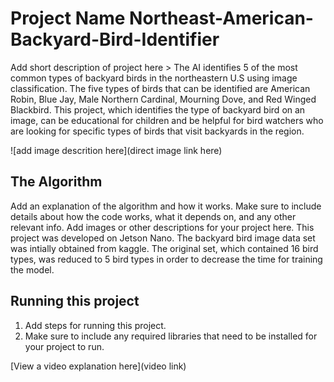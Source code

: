 # Project Name Northeast-American-Backyard-Bird-Identifier

 Add short description of project here > 
The AI identifies 5 of the most common types of backyard birds in the northeastern U.S using image classification.  The five types of birds that can be identified are American Robin, Blue Jay, Male Northern Cardinal, Mourning Dove, and Red Winged Blackbird.  This project, which identifies the type of backyard bird on an image, can be educational for children and be helpful for bird watchers who are looking for specific types of birds that visit backyards in the region.


![add image descrition here](direct image link here)

## The Algorithm

Add an explanation of the algorithm and how it works. Make sure to include details about how the code works, what it depends on, and any other relevant info. Add images or other descriptions for your project here. 
This project was developed on Jetson Nano.  The backyard bird image data set was intially obtained from kaggle.  The original set, which contained 16 bird types, was reduced to 5 bird types in order to decrease the time for training the model. 

## Running this project

1. Add steps for running this project.
2. Make sure to include any required libraries that need to be installed for your project to run.

[View a video explanation here](video link)
